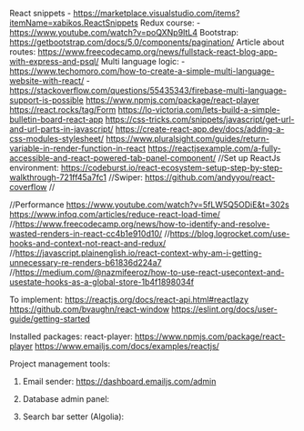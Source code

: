 React snippets - https://marketplace.visualstudio.com/items?itemName=xabikos.ReactSnippets
Redux course: - https://www.youtube.com/watch?v=poQXNp9ItL4
Bootstrap: https://getbootstrap.com/docs/5.0/components/pagination/
Article about routes: https://www.freecodecamp.org/news/fullstack-react-blog-app-with-express-and-psql/
Multi language logic: 
-https://www.techomoro.com/how-to-create-a-simple-multi-language-website-with-react/
-https://stackoverflow.com/questions/55435343/firebase-multi-language-support-is-possible
https://www.npmjs.com/package/react-player
https://react.rocks/tag/Form
https://lo-victoria.com/lets-build-a-simple-bulletin-board-react-app
https://css-tricks.com/snippets/javascript/get-url-and-url-parts-in-javascript/
https://create-react-app.dev/docs/adding-a-css-modules-stylesheet/
https://www.pluralsight.com/guides/return-variable-in-render-function-in-react
https://reactjsexample.com/a-fully-accessible-and-react-powered-tab-panel-component/
//Set up ReactJs environment: https://codeburst.io/react-ecosystem-setup-step-by-step-walkthrough-721ff45a7fc1
//Swiper:
https://github.com/andyyou/react-coverflow
//

//Performance
https://www.youtube.com/watch?v=5fLW5Q5ODiE&t=302s
https://www.infoq.com/articles/reduce-react-load-time/
//https://www.freecodecamp.org/news/how-to-identify-and-resolve-wasted-renders-in-react-cc4b1e910d10/
//https://blog.logrocket.com/use-hooks-and-context-not-react-and-redux/
//https://javascript.plainenglish.io/react-context-why-am-i-getting-unnecessary-re-renders-b61836d224a7
//https://medium.com/@nazmifeeroz/how-to-use-react-usecontext-and-usestate-hooks-as-a-global-store-1b4f1898034f

To implement:
https://reactjs.org/docs/react-api.html#reactlazy
https://github.com/bvaughn/react-window
https://eslint.org/docs/user-guide/getting-started

Installed packages:
react-player:
https://www.npmjs.com/package/react-player
https://www.emailjs.com/docs/examples/reactjs/

Project management tools:
1. Email sender:
https://dashboard.emailjs.com/admin

2. Database admin panel:

3. Search bar setter (Algolia):

